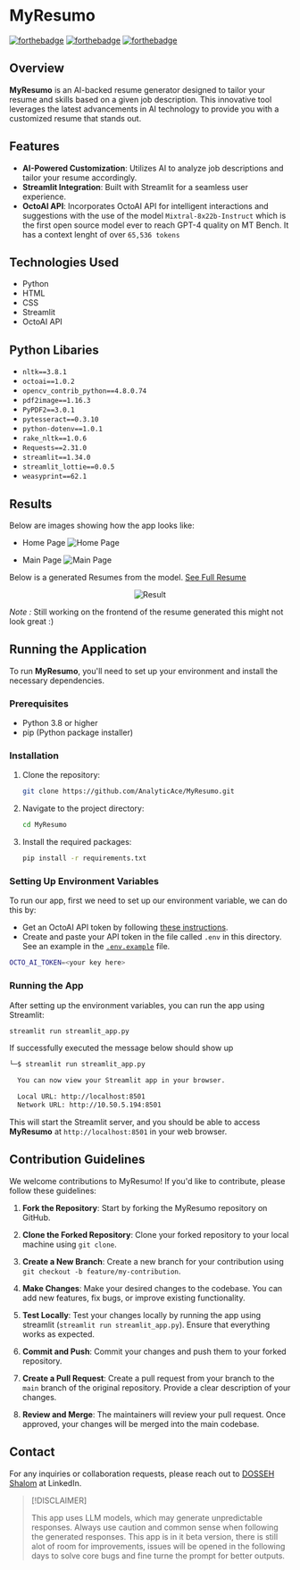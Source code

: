 # MyResumo
[![forthebadge](https://forthebadge.com/images/badges/built-with-love.svg)](https://forthebadge.com)
[![forthebadge](https://forthebadge.com/images/badges/made-with-python.svg)](https://forthebadge.com)
[![forthebadge](https://forthebadge.com/images/badges/check-it-out.svg)](https://forthebadge.com)
## Overview
**MyResumo** is an AI-backed resume generator designed to tailor your resume and skills based on a given job description. This innovative tool leverages the latest advancements in AI technology to provide you with a customized resume that stands out.

## Features
- **AI-Powered Customization**: Utilizes AI to analyze job descriptions and tailor your resume accordingly.
- **Streamlit Integration**: Built with Streamlit for a seamless user experience.
- **OctoAI API**: Incorporates OctoAI API for intelligent interactions and suggestions with the use of the model `Mixtral-8x22b-Instruct` which is the first open source model ever to reach GPT-4 quality on MT Bench. It has a context lenght of over `65,536 tokens`

## Technologies Used
- Python
- HTML
- CSS
- Streamlit
- OctoAI API

## Python Libaries
- `nltk==3.8.1`
- `octoai==1.0.2`
- `opencv_contrib_python==4.8.0.74`
- `pdf2image==1.16.3`
- `PyPDF2==3.0.1`
- `pytesseract==0.3.10`
- `python-dotenv==1.0.1`
- `rake_nltk==1.0.6`
- `Requests==2.31.0`
- `streamlit==1.34.0`
- `streamlit_lottie==0.0.5`
- `weasyprint==62.1`

## Results
Below are images showing how the app looks like:

- Home Page
![Home Page](Images/home.png)

- Main Page
![Main Page](Images/app.png)

Below is a generated Resumes from the model. [See Full Resume](Data/dosseh_shalom_generated.pdf)
<div align="center">
    <img alt="Result" src="Images/result_.png">
</div>

*Note :* Still working on the frontend of the resume generated this might not look great :)

## Running the Application

To run **MyResumo**, you'll need to set up your environment and install the necessary dependencies.

### Prerequisites
- Python 3.8 or higher
- pip (Python package installer)

### Installation
1. Clone the repository:
   ```bash
   git clone https://github.com/AnalyticAce/MyResumo.git
   ```

2. Navigate to the project directory:
   ```bash
   cd MyResumo
   ```
3. Install the required packages:
   ```bash
   pip install -r requirements.txt
   ```

### Setting Up Environment Variables
To run our app, first we need to set up our environment variable, we can do this by:

- Get an OctoAI API token by following [these instructions](https://octo.ai/docs/getting-started/how-to-create-octoai-api-token/).
- Create and paste your API token in the file called `.env` in this directory. See an example in the [`.env.example`](.env.example) file.

```bash
OCTO_AI_TOKEN=<your key here>
```

### Running the App
After setting up the environment variables, you can run the app using Streamlit:

```bash
streamlit run streamlit_app.py
```
If successfully executed the message below should show up
```bash
└─$ streamlit run streamlit_app.py

  You can now view your Streamlit app in your browser.

  Local URL: http://localhost:8501
  Network URL: http://10.50.5.194:8501
```
This will start the Streamlit server, and you should be able to access **MyResumo** at `http://localhost:8501` in your web browser.

## Contribution Guidelines

We welcome contributions to MyResumo! If you'd like to contribute, please follow these guidelines:

1. **Fork the Repository**: Start by forking the MyResumo repository on GitHub.

2. **Clone the Forked Repository**: Clone your forked repository to your local machine using `git clone`.

3. **Create a New Branch**: Create a new branch for your contribution using `git checkout -b feature/my-contribution`.

4. **Make Changes**: Make your desired changes to the codebase. You can add new features, fix bugs, or improve existing functionality.

5. **Test Locally**: Test your changes locally by running the app using streamlit (`streamlit run streamlit_app.py`). Ensure that everything works as expected.

6. **Commit and Push**: Commit your changes and push them to your forked repository.

7. **Create a Pull Request**: Create a pull request from your branch to the `main` branch of the original repository. Provide a clear description of your changes.

8. **Review and Merge**: The maintainers will review your pull request. Once approved, your changes will be merged into the main codebase.

## Contact
For any inquiries or collaboration requests, please reach out to [DOSSEH Shalom](www.linkedin.com/in/shalom-dosseh-4a484a262) at LinkedIn.

> [!DISCLAIMER]
>
> This app uses LLM models, which may generate unpredictable responses. Always use caution and common sense when following the generated responses. This
> app is in it beta version, there is still alot of room for improvements, issues will be opened in the following days to solve core bugs and fine turne the prompt for better outputs.